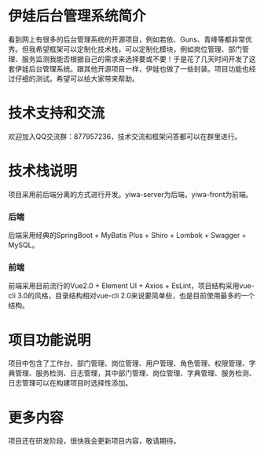 # 伊娃后台管理系统简介
看到网上有很多的后台管理系统的开源项目，例如若依、Guns、青峰等都非常优秀。但我希望框架可以定制化技术栈，可以定制化模块，例如岗位管理、部门管理、服务监测我能否根据自己的需求来选择要或不要！于是花了几天时间开发了这套伊娃后台管理系统。跟其他开源项目一样，伊娃也做了一些封装。项目功能也经过仔细的测试。希望可以给大家带来帮助。

# 技术支持和交流
欢迎加入QQ交流群：877957236，技术交流和框架问答都可以在群里进行。

# 技术栈说明
项目采用前后端分离的方式进行开发。yiwa-server为后端，yiwa-front为前端。
### 后端
后端采用经典的SpringBoot + MyBatis Plus + Shiro + Lombok + Swagger + MySQL。
### 前端
前端采用目前流行的Vue2.0 + Element UI + Axios + EsLint，项目结构采用vue-cli 3.0的风格，目录结构相对vue-cli 2.0来说要简单些，也是目前使用最多的一个结构。

# 项目功能说明
项目中包含了工作台、部门管理、岗位管理、用户管理、角色管理、权限管理、字典管理、服务检测、日志管理，其中部门管理、岗位管理、字典管理、服务检测、日志管理可以在构建项目时选择性添加。

# 更多内容
项目还在研发阶段，很快我会更新项目内容，敬请期待。
